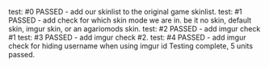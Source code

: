 


test: #0 PASSED - add our skinlist to the original game skinlist.
test: #1 PASSED - add check for which skin mode we are in. be it no skin, default skin, imgur skin, or an agariomods skin.
test: #2 PASSED - add imgur check #1
test: #3 PASSED - add imgur check #2.
test: #4 PASSED - add imgur check for hiding username when using imgur id
Testing complete, 5 units passed.


